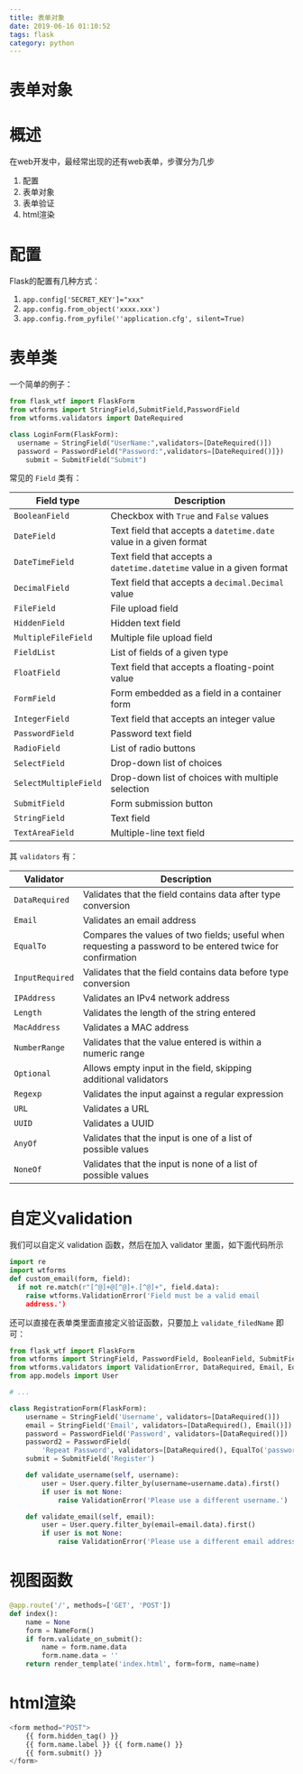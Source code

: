 ```yaml
---
title: 表单对象
date: 2019-06-16 01:10:52
tags: flask
category: python
---
```

# 表单对象
# 概述
在web开发中，最经常出现的还有web表单，步骤分为几步

1. 配置
1. 表单对象
1. 表单验证
1. html渲染

# 配置
Flask的配置有几种方式：

1. `app.config['SECRET_KEY']="xxx"` 
1. `app.config.from_object('xxxx.xxx')` 
1. `app.config.from_pyfile(''application.cfg', silent=True)` 

# 表单类
一个简单的例子：

```python
from flask_wtf import FlaskForm
from wtforms import StringField,SubmitField,PasswordField
from wtforms.validators import DateRequired

class LoginForm(FlaskForm):
  username = StringField("UserName:",validators=[DateRequired()])
  password = PasswordField("Password:",validators=[DateRequired()]})
	submit = SubmitField("Submit")
```
常见的 `Field` 类有：

| Field type | Description |
| --- | --- |
| `BooleanField` | Checkbox with `True` and `False` values |
| `DateField` | Text field that accepts a `datetime.date` value in a given format |
| `DateTimeField` | Text field that accepts a `datetime.datetime` value in a given format |
| `DecimalField` | Text field that accepts a `decimal.Decimal` value |
| `FileField` | File upload field |
| `HiddenField` | Hidden text field |
| `MultipleFileField` | Multiple file upload field |
| `FieldList` | List of fields of a given type |
| `FloatField` | Text field that accepts a floating-point value |
| `FormField` | Form embedded as a field in a container form |
| `IntegerField` | Text field that accepts an integer value |
| `PasswordField` | Password text field |
| `RadioField` | List of radio buttons |
| `SelectField`  | Drop-down list of choices |
| `SelectMultipleField` | Drop-down list of choices with multiple selection |
| `SubmitField` | Form submission button |
| `StringField` | Text field |
| `TextAreaField` | Multiple-line text field |

其 `validators` 有：

| Validator | Description |
| --- | --- |
| `DataRequired` | Validates that the field contains data after type conversion |
| `Email` | Validates an email address |
| `EqualTo` | Compares the values of two fields; useful when requesting a password to be entered twice for confirmation |
| `InputRequired` | Validates that the field contains data before type conversion |
| `IPAddress` | Validates an IPv4 network address |
| `Length` | Validates the length of the string entered |
| `MacAddress` | Validates a MAC address |
| `NumberRange` | Validates that the value entered is within a numeric range |
| `Optional` | Allows empty input in the field, skipping additional validators |
| `Regexp` | Validates the input against a regular expression |
| `URL` | Validates a URL |
| `UUID` | Validates a UUID |
| `AnyOf` | Validates that the input is one of a list of possible values |
| `NoneOf` | Validates that the input is none of a list of possible values |


# 自定义validation
我们可以自定义 validation 函数，然后在加入 validator 里面，如下面代码所示
```python
import re
import wtforms
def custom_email(form, field):
  if not re.match(r"[^@]+@[^@]+.[^@]+", field.data):
    raise wtforms.ValidationError('Field must be a valid email
    address.')
```
还可以直接在表单类里面直接定义验证函数，只要加上 `validate_filedName` 即可：
```python
from flask_wtf import FlaskForm
from wtforms import StringField, PasswordField, BooleanField, SubmitField
from wtforms.validators import ValidationError, DataRequired, Email, EqualTo
from app.models import User

# ...

class RegistrationForm(FlaskForm):
    username = StringField('Username', validators=[DataRequired()])
    email = StringField('Email', validators=[DataRequired(), Email()])
    password = PasswordField('Password', validators=[DataRequired()])
    password2 = PasswordField(
        'Repeat Password', validators=[DataRequired(), EqualTo('password')])
    submit = SubmitField('Register')

    def validate_username(self, username):
        user = User.query.filter_by(username=username.data).first()
        if user is not None:
            raise ValidationError('Please use a different username.')

    def validate_email(self, email):
        user = User.query.filter_by(email=email.data).first()
        if user is not None:
            raise ValidationError('Please use a different email address.')
```

# 视图函数

```python
@app.route('/', methods=['GET', 'POST'])
def index():
    name = None
    form = NameForm()
    if form.validate_on_submit():
        name = form.name.data
        form.name.data = ''
    return render_template('index.html', form=form, name=name)
```


# html渲染
```python
<form method="POST">
    {{ form.hidden_tag() }}
    {{ form.name.label }} {{ form.name() }}
    {{ form.submit() }}
</form>
```
